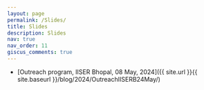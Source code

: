 ```yaml
---
layout: page
permalink: /Slides/
title: Slides
description: Slides
nav: true
nav_order: 11
giscus_comments: true
---
```


- [Outreach program, IISER Bhopal, 08 May, 2024]({{ site.url }}{{ site.baseurl }}/blog/2024/OutreachIISERB24May/)

